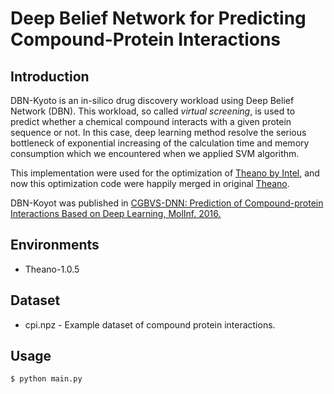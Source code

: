 # Deep Belief Network for Predicting Compound-Protein Interactions

## Introduction

DBN-Kyoto is an in-silico drug discovery workload using Deep Belief Network (DBN). This workload, so called _virtual screening_, is used to predict whether a chemical compound interacts with a given protein sequence or not. In this case, deep learning method resolve the serious bottleneck of exponential increasing of the calculation time and memory consumption which we encountered when we applied SVM algorithm.

This implementation were used for the optimization of [Theano by Intel](https://github.com/intel/theano), and now this optimization code were happily merged in original [Theano](https://github.com/theano/theano).

DBN-Koyot was published in [CGBVS-DNN: Prediction of Compound-protein Interactions Based on Deep Learning, MolInf. 2016.](http://onlinelibrary.wiley.com/doi/10.1002/minf.201600045/abstract)

## Environments

- Theano-1.0.5

## Dataset

- cpi.npz - Example dataset of compound protein interactions.

## Usage

```
$ python main.py
```
